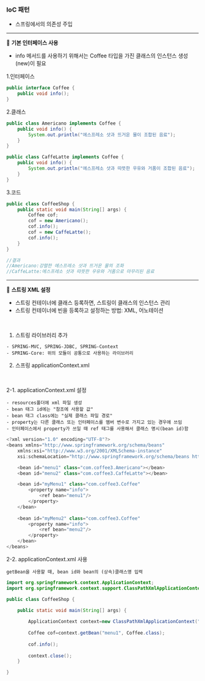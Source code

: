 ### IoC 패턴

- 스프링에서의 의존성 주입

---

:seedling: **기본 인터페이스 사용**

- info 메서드를 사용하기 위해서는 Coffee 타입을 가진 클래스의 인스턴스 생성(new)이 필요

1.인터페이스
```java
public interface Coffee {
	public void info();
}
```
2.클래스
```java
public class Americano implements Coffee {
	public void info() {
		System.out.println("에스프레소 샷과 뜨거운 물이 조합된 음료");
	}
}
```
```java
public class CaffeLatte implements Coffee {
	public void info() {
		System.out.println("에스프레소 샷과 따뜻한 우유와 거품이 조합된 음료");
	}
}
```
3.코드
```java
public class CoffeeShop {
	public static void main(String[] args) {
		Coffee cof;
		cof = new Americano();
		cof.info();
		cof = new CaffeLatte();
		cof.info();
	}
}

//결과
//Americano:강렬한 에스프레소 샷과 뜨거운 물의 조화
//CaffeLatte:에스프레소 샷과 따뜻한 우유와 거품으로 마무리된 음료
```

---

:seedling: **스트링 XML 설정**

- 스트링 컨테이너에 클래스 등록하면, 스트링이 클래스의 인스턴스 관리
- 스트링 컨테이너에 빈을 등록하고 설정하는 방법: XML, 어노테이션

<br>

1. 스트링 라이브러리 추가
```
- SPRING-MVC, SPRING-JDBC, SPRING-Context
- SPRING-Core: 위의 모듈이 공통으로 사용하는 라이브러리
```

2. 스프링 applicationContext.xml

<br>

2-1. applicationContext.xml 설정
```
- resources폴더에 xml 파일 생성
- bean 태그 id에는 "참조에 사용할 값"
- bean 태그 class에는 "실제 클래스 파일 경로"
- property는 다른 클래스 또는 인터페이스를 멤버 변수로 가지고 있는 경우에 쓰임
- 인터페이스에서 property가 쓰일 때 ref 태그를 사용해서 클래스 명시(bean id)함 
```
```java
<?xml version="1.0" encoding="UTF-8"?>
<beans xmlns="http://www.springframework.org/schema/beans"
	xmlns:xsi="http://www.w3.org/2001/XMLSchema-instance"
	xsi:schemaLocation="http://www.springframework.org/schema/beans http://www.springframework.org/schema/beans/spring-beans.xsd">

	<bean id="menu1" class="com.coffee3.Americano"></bean>
	<bean id="menu2" class="com.coffee3.CaffeLatte"></bean>

	<bean id="myMenu1" class="com.coffee3.Coffee"
		<property name="info">
			<ref bean="menu1"/>
		</property>
	</bean>
	
	<bean id="myMenu2" class="com.coffee3.Coffee"
		<property name="info">
			<ref bean="menu2"/>
		</property>
	</bean>
</beans>
```

2-2. applicationContext.xml 사용
```
getBean을 사용할 때, bean id와 bean의 (상속)클래스명 입력
```
```java
import org.springframework.context.ApplicationContext;
import org.springframework.context.support.ClassPathXmlApplicationContext;

public class CoffeeShop {

	public static void main(String[] args) {
	
		ApplicationContext context=new ClassPathXmlApplicationContext("coffee.xml");
		
		Coffee cof=context.getBean("menu1", Coffee.class);
		
		cof.info();
		
		context.close();
	}

}
```

